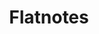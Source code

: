 ---
draft: false
title: Flatnotes
content:
  id: flatnotes
  name: Flatnotes
  logo: /images/applications/note-taking/flatnotes/logo.png
  website: https://github.com/dullage/flatnotes
  iframe_website: /website-iframe/applications/note-taking/flatnotes
  dashboardImage: /images/applications/note-taking/flatnotes/screenshot-1.png
  short_description: A self-hosted, database-less note-taking web app that utilizes a flat folder of markdown files for storage.
  description: A self-hosted, database-less note-taking web app that utilizes a flat folder of markdown files for storage.
  features:
    - title: Authentication
      description: Multiple authentication options supported (none, username/password, 2FA).
    - title: Search
      description: It provides advanced search functionality.
    - title: API
      description: It provides Restful API.
    - title: Other
      description: Provides Note "tagging" functionality, Raw/WYSIWYG markdown editor modes and others
  screenshots:
    - /images/applications/note-taking/flatnotes/screenshot-1.png
    - /images/applications/note-taking/flatnotes/screenshot-2.png
---